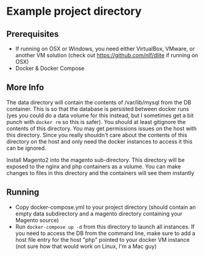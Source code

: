 # Example project directory

## Prerequisites
* If running on OSX or Windows, you need either VirtualBox, VMware, or another VM solution (check out https://github.com/nlf/dlite if running on OSX)
* Docker & Docker Compose

## More Info
The data directory will contain the contents of /var/lib/mysql from the DB container.
This is so that the database is persisted between docker runs (yes you could do a 
data volume for this instead, but I sometimes get a bit punch with ```docker rm```
so this is safer).  You should at least gitignore the contents of this directory.
You may get permissions issues on the host with this directory.  Since you really
shouldn't care about the contents of this directory on the host and only need the
docker instances to access it this can be ignored.

Install Magento2 into the magento sub-directory.  This directory will be exposed
to the nginx and php containers as a volume.  You can make changes to files in
this directory and the containers will see them instantly

## Running
* Copy docker-compose.yml to your project directory (should contain an empty data subdirectory and a magento directory containing your Magento source)
* Run ```docker-compose up -d``` from this directory to launch all instances. If you need to access the DB from the command line, make sure to add a host file entry for the host "php" pointed to your docker VM instance (not sure how that would work on Linux, I'm a Mac guy)

